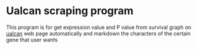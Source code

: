 # Ualcan scraping program

This program is for get expression value and P value from survival graph on [ualcan](http://ualcan.path.edu) web page
automatically and markdown the characters of the certain gene that user wants
